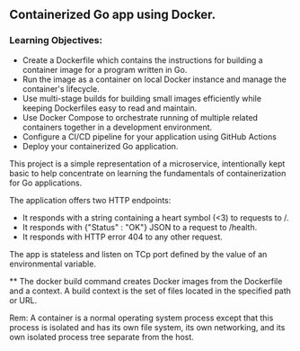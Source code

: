 ## Containerized Go app using Docker.

### Learning Objectives:
* Create a Dockerfile which contains the instructions for building a container image for a program written in Go.
* Run the image as a container on local Docker instance and manage the container's lifecycle.
* Use multi-stage builds for building small images efficiently while keeping Dockerfiles easy to read and maintain.
* Use Docker Compose to orchestrate running of multiple related containers together in a development environment.
* Configure a CI/CD pipeline for your application using GitHub Actions
* Deploy your containerized Go application.

This project is a simple representation of a microservice, intentionally kept basic to help concentrate on learning the fundamentals of containerization for Go applications.

The application offers two HTTP endpoints:
* It responds with a string containing a heart symbol (<3) to requests to /.
* It responds with {"Status" : "OK"} JSON to a request to /health.
* It responds with HTTP error 404 to any other request.

The app is stateless and listen on TCp port defined by the value of an environmental variable.

** The docker build command creates Docker images from the Dockerfile and a context. A build context is the set of files located in the specified path or URL.

Rem: A container is a normal operating system process except that this process is isolated and has its own file system, its own networking, and its own isolated process tree separate from the host.
